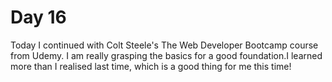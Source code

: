 # Day 16

Today I continued with Colt Steele's The Web Developer Bootcamp course from Udemy. I am really grasping the basics for a good foundation.I learned more than I realised last time, which is a good thing for me this time!
